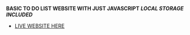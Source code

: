 **BASIC TO DO LIST WEBSITE WITH JUST JAVASCRIPT**
***LOCAL STORAGE INCLUDED***

- [LIVE WEBSITE HERE](https://fopefoluwaikufisile.github.io/to-do-list-plain-javascript/)